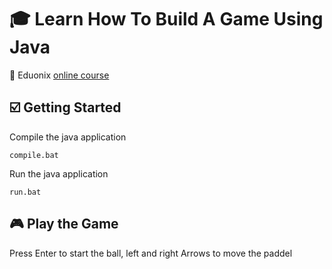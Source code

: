 # :mortar_board: Learn How To Build A Game Using Java

:link: Eduonix [online course][course]

## :ballot_box_with_check: Getting Started

Compile the java application

```shell
compile.bat
```

Run the java application

```shell
run.bat
```

## :video_game: Play the Game

Press Enter to start the ball, left and right Arrows to move the paddel

[course]: https://www.eduonix.com/dashboard/learn-how-to-build-a-game-using-java
